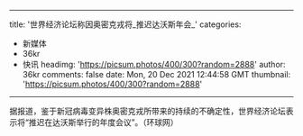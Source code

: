 
---
title: '世界经济论坛称因奥密克戎将_推迟达沃斯年会_'
categories: 
 - 新媒体
 - 36kr
 - 快讯
headimg: 'https://picsum.photos/400/300?random=2888'
author: 36kr
comments: false
date: Mon, 20 Dec 2021 12:44:58 GMT
thumbnail: 'https://picsum.photos/400/300?random=2888'
---

<div>   
据报道，鉴于新冠病毒变异株奥密克戎所带来的持续的不确定性，世界经济论坛表示将“推迟在达沃斯举行的年度会议”。（环球网）  
</div>
            